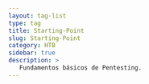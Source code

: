 ```yaml
---
layout: tag-list
type: tag
title: Starting-Point
slug: Starting-Point
category: HTB
sidebar: true
description: >
   Fundamentos básicos de Pentesting.
---
```


